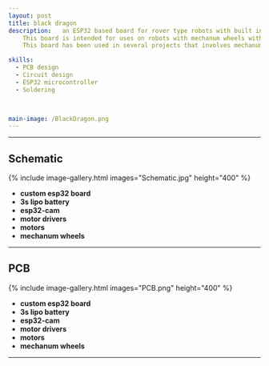 ```yaml
---
layout: post
title: black dragon
description:   an ESP32 based board for rover type robots with built in BLE and WIFI connectivity.
    This board is intended for uses on robots with mechanum wheels with built in motor drivers and powered by a 2S - 4s lipo batteries.
    This board has been used in several projects that involves mechanum wheels i.e. the surveilance bot with built in camera module.

skills: 
  - PCB design
  - Circuit design
  - ESP32 microcontroller
  - Soldering
  


main-image: /BlackDragon.png
---
```


---
##  Schematic 
{% include image-gallery.html images="Schematic.jpg" height="400" %}

- **custom esp32 board** 
- **3s lipo battery**
- **esp32-cam**
- **motor drivers** 
- **motors** 
- **mechanum wheels** 


---

##  PCB 
{% include image-gallery.html images="PCB.png" height="400" %}

- **custom esp32 board** 
- **3s lipo battery**
- **esp32-cam**
- **motor drivers** 
- **motors** 
- **mechanum wheels** 


---

